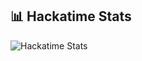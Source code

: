 ## 📊 Hackatime Stats
![Hackatime Stats](https://github-readme-stats.hackclub.dev/api/wakatime?username=2042&api_domain=hackatime.hackclub.com&theme=shadow_red&custom_title=Hackatime+Stats&layout=compact&cache_seconds=0&langs_count=8)
